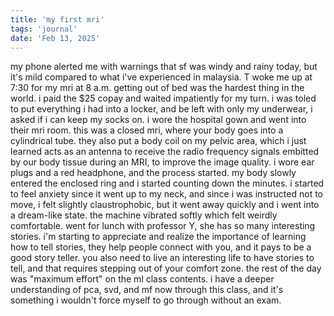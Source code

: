 ```yaml
---
title: 'my first mri'
tags: 'journal'
date: 'Feb 13, 2025'
---
```


my phone alerted me with warnings that sf was windy and rainy today, but it's mild compared to what i've experienced in malaysia. T woke me up at 7:30 for my mri at 8 a.m. getting out of bed was the hardest thing in the world. i paid the $25 copay and waited impatiently for my turn. i was toled to put everything i had into a locker, and be left with only my underwear, i asked if i can keep my socks on. i wore the hospital gown and went into their mri room. this was a closed mri, where your body goes into a cylindrical tube. they also put a body coil on my pelvic area, which i just learned acts as an antenna to receive the radio frequency signals embitted by our body tissue during an MRI, to improve the image quality. i wore ear plugs and a red headphone, and the process started. my body slowly entered the enclosed ring and i started counting down the minutes. i started to feel anxiety since it went up to my neck, and since i was instructed not to move, i felt slightly claustrophobic, but it went away quickly and i went into a dream-like state. the machine vibrated softly which felt weirdly comfortable. went for lunch with professor Y, she has so many interesting stories. i'm starting to appreciate and realize the importance of learning how to tell stories, they help people connect with you, and it pays to be a good story teller. you also need to live an interesting life to have stories to tell, and that requires stepping out of your comfort zone. the rest of the day was "maximum effort" on the ml class contents. i have a deeper understanding of pca, svd, and mf now through this class, and it's something i wouldn't force myself to go through without an exam.
